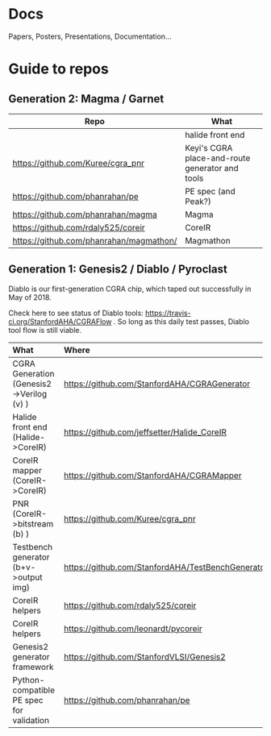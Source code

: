 # Docs
Papers, Posters, Presentations, Documentation...

# Guide to repos

## Generation 2: Magma / Garnet


| Repo                               | What |
| ---------------------------------- | ---- |
| | halide front end |
| https://github.com/Kuree/cgra_pnr  | Keyi's CGRA place-and-route generator and tools |
| https://github.com/phanrahan/pe    | PE spec (and Peak?) |
| https://github.com/phanrahan/magma | Magma |
| https://github.com/rdaly525/coreir | CoreIR |
| https://github.com/phanrahan/magmathon/ | Magmathon |


## Generation 1: Genesis2 / Diablo / Pyroclast

Diablo is our first-generation CGRA chip, which taped out successfully in May of 2018.

Check here to see status of Diablo tools: https://travis-ci.org/StanfordAHA/CGRAFlow .
So long as this daily test passes, Diablo tool flow is still viable.


| What                                    | Where                               |
| :-------------------------------------- | :---------------------------------- |
| CGRA Generation (Genesis2->Verilog (v) )| https://github.com/StanfordAHA/CGRAGenerator|
| Halide front end (Halide->CoreIR)       | https://github.com/jeffsetter/Halide_CoreIR |
| CoreIR mapper (CoreIR->CoreIR)          | https://github.com/StanfordAHA/CGRAMapper   |
| PNR (CoreIR->bitstream (b) )            | https://github.com/Kuree/cgra_pnr           |
| Testbench generator (b+v->output img)   | https://github.com/StanfordAHA/TestBenchGenerator |
| CoreIR helpers                          | https://github.com/rdaly525/coreir          |
| CoreIR helpers                          | https://github.com/leonardt/pycoreir        |
| Genesis2 generator framework            | https://github.com/StanfordVLSI/Genesis2 |
| Python-compatible PE spec for validation| https://github.com/phanrahan/pe     |


